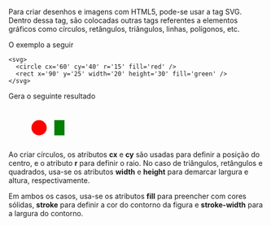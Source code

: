 Para criar desenhos e imagens com HTML5, pode-se usar a tag SVG.
Dentro dessa tag, são colocadas outras tags referentes a elementos gráficos
como círculos, retângulos, triângulos, linhas, polígonos, etc. 

O exemplo a seguir 

	<svg>
	  <circle cx='60' cy='40' r='15' fill='red' />
	  <rect x='90' y='25' width='20' height='30' fill='green' />
	</svg>

Gera o seguinte resultado

<svg height=70px>
  <circle cx='60' cy='40' r='15' fill='red' />
  <rect x='90' y='25' fill='green' width='20' height='30'/>
</svg>

Ao criar círculos, os atributos <b>cx</b> e <b>cy</b> são usadas
para definir a posição do centro, e o atributo <b>r</b> para definir o raio.
No caso de triângulos, retângulos e quadrados, usa-se os atributos <b>width</b>
e <b>height</b> para demarcar largura e altura, respectivamente.

Em ambos os casos, usa-se os atributos <b>fill</b> para preencher com cores sólidas, 
<b>stroke</b> para definir a cor do contorno da figura e <b>stroke-width</b> para a 
largura do contorno.
